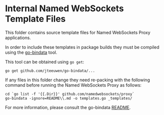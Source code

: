 Internal Named WebSockets Template Files
===

This folder contains source template files for Named WebSockets Proxy applications.

In order to include these templates in package builds they must be compiled using the [go-bindata](https://github.com/jteeuwen/go-bindata) tool.

This tool can be obtained using `go get`:

    go get github.com/jteeuwen/go-bindata/...

If any files in this folder change they need re-packing with the following command before running the Named WebSockets Proxy as follows:

    cd `go list -f '{{.Dir}}' github.com/namedwebsockets/proxy`
    go-bindata -ignore=README\\.md -o templates.go _templates/

For more information, please consult the go-bindata [README](https://github.com/jteeuwen/go-bindata/blob/master/README.md).